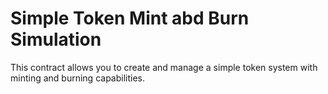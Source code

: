 # Simple Token Mint abd Burn Simulation
 This contract allows you to create and manage a simple token system with minting and burning capabilities.

